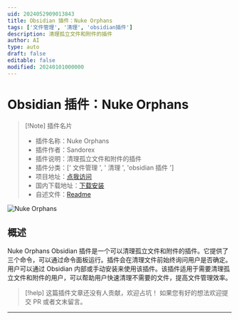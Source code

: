 ```yaml
---
uid: 2024052909013843
title: Obsidian 插件：Nuke Orphans
tags: ['文件管理', '清理', 'obsidian插件']
description: 清理孤立文件和附件的插件
author: AI
type: auto
draft: false
editable: false
modified: 20240101000000
---
```


# Obsidian 插件：Nuke Orphans

> [!Note] 插件名片
> - 插件名称：Nuke Orphans
> - 插件作者：Sandorex
> - 插件说明：清理孤立文件和附件的插件
> - 插件分类：[' 文件管理 ', ' 清理 ', 'obsidian 插件 ']
> - 项目地址：[点我访问](https://github.com/sandorex/nuke-orphans-plugin)
> - 国内下载地址：[下载安装](https://pkmer.cn/products/plugin/pluginMarket/?nuke-orphans)
> - 自述文件：[Readme](https://ghproxy.net/https://raw.githubusercontent.com/sandorex/nuke-orphans-plugin/master/README.md)

![Nuke Orphans](https://cdn.pkmer.cn/covers/nuke-orphans.png!pkmer)

## 概述

Nuke Orphans Obsidian 插件是一个可以清理孤立文件和附件的插件。它提供了三个命令，可以通过命令面板运行。插件会在清理文件前始终询问用户是否确定。用户可以通过 Obsidian 内部或手动安装来使用该插件。该插件适用于需要清理孤立文件和附件的用户，可以帮助用户快速清理不需要的文件，提高文件管理效率。

> [!help]
> 这篇插件文章还没有人贡献，欢迎占坑！
> 如果您有好的想法欢迎提交 PR 或者文末留言。

---



